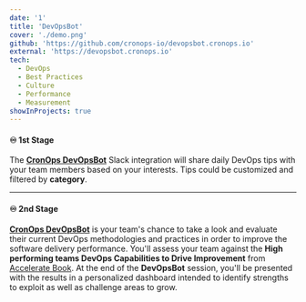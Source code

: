 ```yaml
---
date: '1'
title: 'DevOpsBot'
cover: './demo.png'
github: 'https://github.com/cronops-io/devopsbot.cronops.io'
external: 'https://devopsbot.cronops.io'
tech:
  - DevOps
  - Best Practices
  - Culture
  - Performance
  - Measurement
showInProjects: true
---
```


#### **♾ 1st Stage**
The [**CronOps DevOpsBot**](https://github.com/cronops-io/devopsbot.cronops.io) Slack integration will share daily DevOps tips with your team members
based on your interests. Tips could be customized and filtered by **category**.

---

#### **♾ 2nd Stage**
[**CronOps DevOpsBot**](https://github.com/cronops-io/devopsbot.cronops.io) is your team's chance to take a look and
evaluate their current DevOps methodologies and practices in order to improve the software delivery performance.
You'll assess your team against the **High performing teams DevOps Capabilities to Drive Improvement** from
[Accelerate Book](https://www.oreilly.com/library/view/accelerate/9781457191435/).
At the end of the **DevOpsBot** session, you'll be presented with the results in a personalized dashboard intended to
identify strengths to exploit as well as challenge areas to grow.
